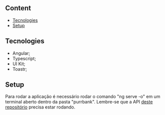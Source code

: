 ## Content
* [Tecnologies](#tecnologies)
* [Setup](#setup)

## Tecnologies
* Angular;
* Typescript;
* UI Kit;
* Toastr;

## Setup
Para rodar a aplicação é necessário rodar o comando "ng serve -o" em um terminal aberto dentro da pasta "purrbank". Lembre-se que a API [deste repositório](https://github.com/henriqueweege/PurrBank_BackEnd) precisa estar rodando.
